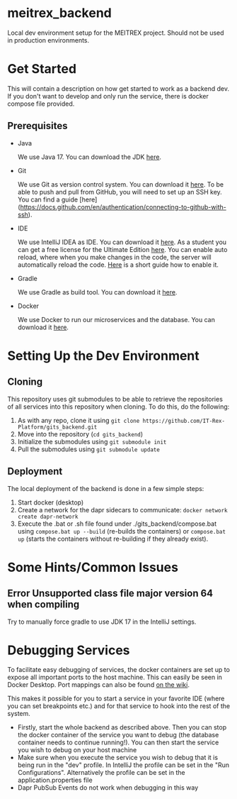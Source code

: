# meitrex_backend
Local dev environment setup for the MEITREX project. Should not be used in production environments.

# Get Started

This will contain a description on how get started to work as a backend dev.
If you don't want to develop and only run the service, there is docker compose file provided.

## Prerequisites

- Java
  
  We use Java 17. You can download the JDK [here](https://www.oracle.com/java/technologies/downloads/#java17).
  
- Git

  We use Git as version control system. You can download it [here](https://git-scm.com/downloads). To be able to push and pull from GitHub, you will need to set up an SSH key. You can find a guide [here]  (https://docs.github.com/en/authentication/connecting-to-github-with-ssh).
  
- IDE

  We use IntelliJ IDEA as IDE. You can download it [here](https://www.jetbrains.com/idea/download/). As a student you can get a free license for the Ultimate Edition [here](https://www.jetbrains.com/community/education/#students). You can enable auto reload, where when you make changes in the code, the server will automatically reload the code. [Here](https://dev.to/imanuel/auto-reload-springboot-in-intellij-idea-1l65) is a short guide how to enable it.
  
- Gradle

  We use Gradle as build tool. You can download it [here](https://gradle.org/install/).
  
- Docker

  We use Docker to run our microservices and the database. You can download it [here](https://www.docker.com/products/docker-desktop).

# Setting Up the Dev Environment
## Cloning

This repository uses git submodules to be able to retrieve the repositories of all services into this repository when cloning. To do this, do the following:

1. As with any repo, clone it using `git clone https://github.com/IT-Rex-Platform/gits_backend.git`
2. Move into the repository (`cd gits_backend`)
3. Initialize the submodules using `git submodule init`
4. Pull the submodules using `git submodule update`

## Deployment

The local deployment of the backend is done in a few simple steps:
1. Start docker (desktop)
2. Create a network for the dapr sidecars to communicate: `docker network create dapr-network`
3. Execute the .bat or .sh file found under ./gits_backend/compose.bat using `compose.bat up --build` (re-builds the containers) or `compose.bat up` (starts the containers without re-building if they already exist). 

# Some Hints/Common Issues
## Error Unsupported class file major version 64 when compiling
Try to manually force gradle to use JDK 17 in the IntelliJ settings.

# Debugging Services

To facilitate easy debugging of services, the docker containers are set up to expose all important ports to the host machine. This can easily be seen in Docker Desktop. Port mappings can also be found [on the wiki](https://gits-enpro.readthedocs.io/en/latest/dev-manuals/architecture/Ports.html).

This makes it possible for you to start a service in your favorite IDE (where you can set breakpoints etc.) and for that service to hook into the rest of the system.

* Firstly, start the whole backend as described above. Then you can stop the docker container of the service you want to debug (the database container needs to continue running!). You can then start the service you wish to debug on your host machine
* Make sure when you execute the service you wish to debug that it is being run in the "dev" profile. In IntelliJ the profile can be set in the "Run Configurations". Alternatively the profile can be set in the application.properties file
* Dapr PubSub Events do not work when debugging in this way
